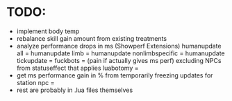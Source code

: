 # TODO:
- implement body temp
- rebalance skill gain amount from existing treatments
- analyze performance drops in ms (Showperf Extensions)
humanupdate all = 
humanupdate limb = 
humanupdate nonlimbspecific = 
humanupdate tickupdate = 
fuckbots = 
(pain if actually gives ms perf) excluding NPCs from statuseffect that applies luabotomy = 
- get ms performance gain in % from temporarily freezing updates for station npc = 
- rest are probably in .lua files themselves
